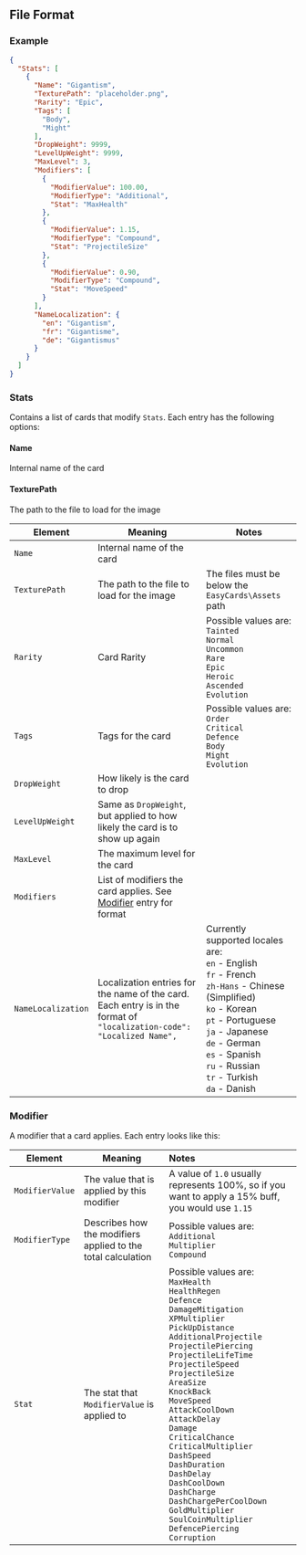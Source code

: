 ## File Format

### Example

```json
{
  "Stats": [
    {
      "Name": "Gigantism",
      "TexturePath": "placeholder.png",
      "Rarity": "Epic",
      "Tags": [
        "Body",
        "Might"
      ],
      "DropWeight": 9999,
      "LevelUpWeight": 9999,
      "MaxLevel": 3,
      "Modifiers": [
        {
          "ModifierValue": 100.00,
          "ModifierType": "Additional",
          "Stat": "MaxHealth"
        },
        {
          "ModifierValue": 1.15,
          "ModifierType": "Compound",
          "Stat": "ProjectileSize"
        },
        {
          "ModifierValue": 0.90,
          "ModifierType": "Compound",
          "Stat": "MoveSpeed"
        }
      ],
      "NameLocalization": {
        "en": "Gigantism",
        "fr": "Gigantisme",
        "de": "Gigantismus"
      }
    }
  ]
}
```

### Stats

Contains a list of cards that modify `Stats`. Each entry has the following options:

#### Name

Internal name of the card

#### TexturePath

The path to the file to load for the image

| Element            | Meaning                                                                                                                | Notes                                                                                                                                                                                                                                                                        |
|--------------------|------------------------------------------------------------------------------------------------------------------------|------------------------------------------------------------------------------------------------------------------------------------------------------------------------------------------------------------------------------------------------------------------------------|
| `Name`             | Internal name of the card                                                                                              |                                                                                                                                                                                                                                                                              | 
| `TexturePath`      | The path to the file to load for the image                                                                             | The files must be below the `EasyCards\Assets` path                                                                                                                                                                                                                          |
| `Rarity`           | Card Rarity                                                                                                            | Possible values are: <br/>`Tainted`<br/>`Normal`<br/>`Uncommon`<br/>`Rare`<br/>`Epic`<br/>`Heroic`<br/>`Ascended`<br/>`Evolution`                                                                                                                                            |
| `Tags`             | Tags for the card                                                                                                      | Possible values are: <br/>`Order`<br/>`Critical`<br/>`Defence`<br/>`Body`<br/>`Might`<br/>`Evolution`                                                                                                                                                                        |
| `DropWeight`       | How likely is the card to drop                                                                                         |                                                                                                                                                                                                                                                                              |
| `LevelUpWeight`    | Same as `DropWeight`, but applied to how likely the card is to show up again                                           |                                                                                                                                                                                                                                                                              |
| `MaxLevel`         | The maximum level for the card                                                                                         |                                                                                                                                                                                                                                                                              |
| `Modifiers`        | List of modifiers the card applies. See [Modifier](#modifier) entry for format                                         |                                                                                                                                                                                                                                                                              |
| `NameLocalization` | Localization entries for the name of the card. Each entry is in the format of `"localization-code": "Localized Name",` | Currently supported locales are:<br/>`en` - English<br/>`fr` - French<br />`zh-Hans` - Chinese (Simplified)<br />`ko` - Korean<br />`pt` - Portuguese<br />`ja` - Japanese<br />`de` - German<br />`es` - Spanish<br />`ru` - Russian<br />`tr` - Turkish<br />`da` - Danish |

### Modifier

A modifier that a card applies. Each entry looks like this:

| Element         | Meaning                                                      | Notes                                                                                                                                                                                                                                                                                                                                                                                                                                                                                                                                                                                                                                            |
|-----------------|--------------------------------------------------------------|:-------------------------------------------------------------------------------------------------------------------------------------------------------------------------------------------------------------------------------------------------------------------------------------------------------------------------------------------------------------------------------------------------------------------------------------------------------------------------------------------------------------------------------------------------------------------------------------------------------------------------------------------------|
| `ModifierValue` | The value that is applied by this modifier                   | A value of `1.0` usually represents 100%, so if you want to apply a 15% buff, you would use `1.15`                                                                                                                                                                                                                                                                                                                                                                                                                                                                                                                                               |
| `ModifierType`  | Describes how the modifiers applied to the total calculation | Possible values are:<br/>`Additional`<br/>`Multiplier`<br/>`Compound`                                                                                                                                                                                                                                                                                                                                                                                                                                                                                                                                                                            |
| `Stat`          | The stat that `ModifierValue` is applied to                  | Possible values are:<br/>`MaxHealth`<br />`HealthRegen`<br />`Defence`<br />`DamageMitigation`<br />`XPMultiplier`<br />`PickUpDistance`<br />`AdditionalProjectile`<br />`ProjectilePiercing`<br />`ProjectileLifeTime`<br />`ProjectileSpeed`<br />`ProjectileSize`<br />`AreaSize`<br />`KnockBack`<br />`MoveSpeed`<br />`AttackCoolDown`<br />`AttackDelay`<br />`Damage`<br />`CriticalChance`<br />`CriticalMultiplier`<br />`DashSpeed`<br />`DashDuration`<br />`DashDelay`<br />`DashCoolDown`<br />`DashCharge`<br />`DashChargePerCoolDown`<br />`GoldMultiplier`<br />`SoulCoinMultiplier`<br />`DefencePiercing`<br />`Corruption` |